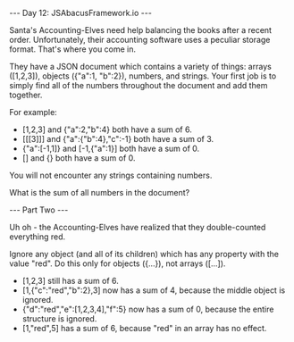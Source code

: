 --- Day 12: JSAbacusFramework.io ---

Santa's Accounting-Elves need help balancing the books after a recent order. Unfortunately, their accounting software uses a peculiar storage format. That's where you come in.

They have a JSON document which contains a variety of things: arrays ([1,2,3]), objects ({"a":1, "b":2}), numbers, and strings. Your first job is to simply find all of the numbers throughout the document and add them together.

For example:

-   [1,2,3] and {"a":2,"b":4} both have a sum of 6.
-   [[[3]]] and {"a":{"b":4},"c":-1} both have a sum of 3.
-   {"a":[-1,1]} and [-1,{"a":1}] both have a sum of 0.
-   [] and {} both have a sum of 0.

You will not encounter any strings containing numbers.

What is the sum of all numbers in the document?

--- Part Two ---

Uh oh - the Accounting-Elves have realized that they double-counted everything red.

Ignore any object (and all of its children) which has any property with the value "red". Do this only for objects ({...}), not arrays ([...]).

-   [1,2,3] still has a sum of 6.
-   [1,{"c":"red","b":2},3] now has a sum of 4, because the middle object is ignored.
-   {"d":"red","e":[1,2,3,4],"f":5} now has a sum of 0, because the entire structure is ignored.
-   [1,"red",5] has a sum of 6, because "red" in an array has no effect.
